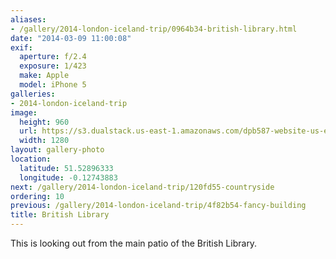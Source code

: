 ```yaml
---
aliases:
- /gallery/2014-london-iceland-trip/0964b34-british-library.html
date: "2014-03-09 11:00:08"
exif:
  aperture: f/2.4
  exposure: 1/423
  make: Apple
  model: iPhone 5
galleries:
- 2014-london-iceland-trip
image:
  height: 960
  url: https://s3.dualstack.us-east-1.amazonaws.com/dpb587-website-us-east-1/asset/gallery/2014-london-iceland-trip/0964b34-british-library~1280.jpg
  width: 1280
layout: gallery-photo
location:
  latitude: 51.52896333
  longitude: -0.12743883
next: /gallery/2014-london-iceland-trip/120fd55-countryside
ordering: 10
previous: /gallery/2014-london-iceland-trip/4f82b54-fancy-building
title: British Library
---
```


This is looking out from the main patio of the British Library.
